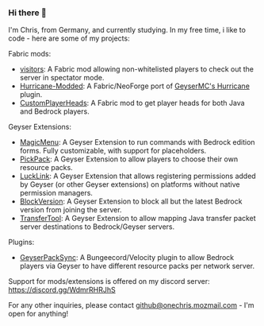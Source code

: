 ### Hi there 👋

I'm Chris, from Germany, and currently studying.
In my free time, i like to code - here are some of my projects:

Fabric mods:
- [visitors](https://github.com/onebeastchris/visitors): A Fabric mod allowing non-whitelisted players to check out the server in spectator mode.
- [Hurricane-Modded](https://github.com/onebeastchris/Hurricane-Modded): A Fabric/NeoForge port of [GeyserMC's Hurricane](https://github.com/geysermc/hurricane) plugin.
- [CustomPlayerHeads](https://github.com/onebeastchris/customplayerheads): A Fabric mod to get player heads for both Java and Bedrock players.

Geyser Extensions:
- [MagicMenu](https://github.com/onebeastchris/MagicMenu): A Geyser Extension to run commands with Bedrock edition forms. Fully customizable, with support for placeholders.
- [PickPack](https://github.com/onebeastchris/PickPack): A Geyser Extension to allow players to choose their own resource packs.
- [LuckLink](https://github.com/onebeastchris/LuckLink): A Geyser Extension that allows registering permissions added by Geyser (or other Geyser extensions) on platforms without native permission managers.
- [BlockVersion](https://github.com/onebeastchris/BlockVersion): A Geyser Extension to block all but the latest Bedrock version from joining the server.
- [TransferTool](https://github.com/onebeastchris/TransferTool): A Geyser Extension to allow mapping Java transfer packet server destinations to Bedrock/Geyser servers.

Plugins:
- [GeyserPackSync](https://GitHub.com/onebeastchris/GeyserPackSync): A Bungeecord/Velocity plugin to allow Bedrock players via Geyser to have different resource packs per network server.

Support for mods/extensions is offered on my discord server: https://discord.gg/WdmrRHRJhS

For any other inquiries, please contact github@onechris.mozmail.com - I'm open for anything!
